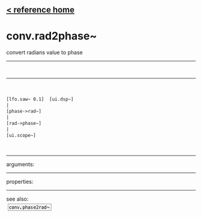 [< reference home](ceammc_lib.html)
---

# conv.rad2phase~


convert radians value to phase

---

<br>


---


```


[lfo.saw~ 0.1]  [ui.dsp~]
|
[phase->rad~]
|
[rad->phase~]
|
[ui.scope~]

            
```

---
arguments:


---
properties:


---
see also:<br>
[![conv.phase2rad~](img/object_conv.phase2rad~.png)](conv.phase2rad~.html)
